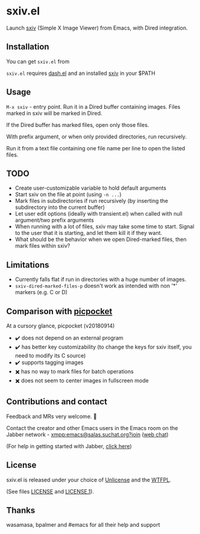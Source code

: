 # sxiv.el
Launch [sxiv](https://github.com/muennich/sxiv) (Simple X Image Viewer) from Emacs, with Dired integration.

## Installation
You can get `sxiv.el` from

`sxiv.el` requires [dash.el](https://github.com/magnars/dash.el) and an installed [sxiv](https://github.com/muennich/sxiv) in your $PATH

## Usage
`M-x sxiv` - entry point. Run it in a Dired buffer containing images. Files marked in sxiv will be marked in Dired.

If the Dired buffer has marked files, open only those files.

With prefix argument, or when only provided directories, run recursively.

Run it from a text file containing one file name per line to open the listed files.

## TODO
* Create user-customizable variable to hold default arguments
* Start sxiv on the file at point (using `-n ...`)
* Mark files in subdirectories if run recursively (by inserting the subdirectory into the current buffer)
* Let user edit options (ideally with transient.el) when called with null argument/two prefix arguments
* When running with a lot of files, sxiv may take some time to start. Signal to the user that it is starting, and let them kill it if they want.
* What should be the behavior when we open Dired-marked files, then mark files within sxiv?

## Limitations
* Currently falls flat if run in directories with a huge number of images.
* `sxiv-dired-marked-files-p` doesn't work as intended with non '*' markers (e.g. C or D)

## Comparison with [picpocket](https://github.com/johanclaesson/picpocket)
At a cursory glance, picpocket (v20180914)
* ✔️ does not depend on an external program
* ✔️ has better key customizability (to change the keys for sxiv itself, you need to modify its C source)
* ✔️ supports tagging images
* ✖️ has no way to mark files for batch operations
* ✖️ does not seem to center images in fullscreen mode

## Contributions and contact
Feedback and MRs very welcome. 🙂

Contact the creator and other Emacs users in the Emacs room on the Jabber network - [xmpp:emacs@salas.suchat.org?join](xmpp:emacs@salas.suchat.org?join) ([web chat](https://inverse.chat/#converse/room?jid=emacs@salas.suchat.org))

(For help in getting started with Jabber, [click here](https://xmpp.org/getting-started/))

## License
sxiv.el is released under your choice of [Unlicense](https://unlicense.org/) and the [WTFPL](http://www.wtfpl.net/).

(See files [LICENSE](LICENSE) and [LICENSE.1](LICENSE.1)).

## Thanks
wasamasa, bpalmer and #emacs for all their help and support
